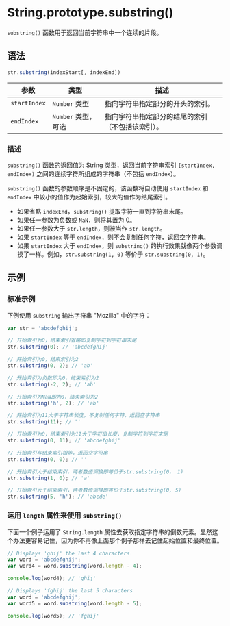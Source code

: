 # String.prototype.substring()

`substring()` 函数用于返回当前字符串中一个连续的片段。

## 语法

```js
str.substring(indexStart[, indexEnd])
```

| 参数         | 类型                | 描述                                             |
| ------------ | ------------------- | ------------------------------------------------ |
| `startIndex` | `Number` 类型       | 指向字符串指定部分的开头的索引。                 |
| `endIndex`   | `Number` 类型，可选 | 指向字符串指定部分的结尾的索引（不包括该索引）。 |

### 描述

`substring()` 函数的返回值为 String 类型，返回当前字符串索引 `[startIndex, endIndex)` 之间的连续字符所组成的字符串（不包括 `endIndex`）。

`substring()` 函数的参数顺序是不固定的，该函数将自动使用 `startIndex` 和 `endIndex` 中较小的值作为起始索引，较大的值作为结尾索引。

- 如果省略 `indexEnd`，`substring()` 提取字符一直到字符串末尾。
- 如果任一参数为负数或 `NaN`，则将其置为 0。
- 如果任一参数大于 `str.length`，则被当作 `str.length`。
- 如果 `startIndex` 等于 `endIndex`，则不会复制任何字符，返回空字符串。
- 如果 `startIndex` 大于 `endIndex`，则 `substring()` 的执行效果就像两个参数调换了一样。例如，`str.substring(1, 0)` 等价于 `str.substring(0, 1)`。

## 示例

### 标准示例

下例使用 `substring` 输出字符串 "Mozilla" 中的字符：

```js
var str = 'abcdefghij';

// 开始索引为0，结束索引省略即复制字符到字符串末尾
str.substring(0); // 'abcdefghij'

// 开始索引为0，结束索引为2
str.substring(0, 2); // 'ab'

// 开始索引为负数即为0，结束索引为2
str.substring(-2, 2); // 'ab'

// 开始索引为NaN即为0，结束索引为2
str.substring('h', 2); // 'ab'

// 开始索引为11大于字符串长度，不复制任何字符，返回空字符串
str.substring(11); // ''

// 开始索引为0，结束索引为11大于字符串长度，复制字符到字符末尾
str.substring(0, 11); // 'abcdefghij'

// 开始索引与结束索引相等，返回空字符串
str.substring(0, 0); // ''

// 开始索引大于结束索引，两者数值调换即等价于str.substring(0， 1)
str.substring(1, 0); // 'a'

// 开始索引大于结束索引，两者数值调换即等价于str.substring(0, 5)
str.substring(5, 'h'); // 'abcde'
```

### 运用 `length` 属性来使用 `substring()`

下面一个例子运用了 `String.length` 属性去获取指定字符串的倒数元素。显然这个办法更容易记住，因为你不再像上面那个例子那样去记住起始位置和最终位置。

```js
// Displays 'ghij' the last 4 characters
var word = 'abcdefghij';
var word4 = word.substring(word.length - 4);

console.log(word4); // 'ghij'

// Displays 'fghij' the last 5 characters
var word = 'abcdefghij';
var word5 = word.substring(word.length - 5);

console.log(word5); // 'fghij'
```
